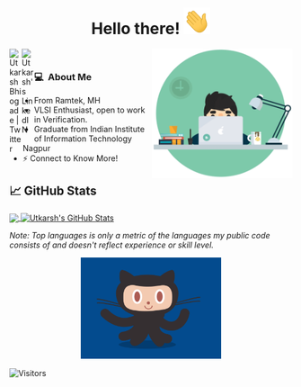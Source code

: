 
<h1 align="center">
  Hello there!
  <a href="#"><img src="https://github.com/utkarshb1/utkarshb1/blob/5d46f6da8b655f7a32d3ac0c3ab64d5cef3034b2/wave.gif" width="48"></a>
</h1>

<!-- # Hello, folks! <img src="https://github.com/utkarshb1/utkarshb1/blob/5d46f6da8b655f7a32d3ac0c3ab64d5cef3034b2/wave.gif" width="30px"> -->

<a href="https://twitter.com/UtkarshBhiogade">
  <img align="left" alt="Utkarsh Bhiogade | Twitter" width="22px" src="https://raw.githubusercontent.com/peterthehan/peterthehan/master/assets/twitter.svg" />
</a>
<a href="https://www.linkedin.com/in/utkarshbhiogade/">
  <img align="left" alt="Utkarsh's LinkedIN" width="22px" src="https://raw.githubusercontent.com/peterthehan/peterthehan/master/assets/linkedin.svg" />
</a>


<img align="right" alt="GIF" src="https://github.com/utkarshb1/utkarshb1/blob/e731d6a71e113f025a360a8c399de4a59bc6506d/antnodeskdb.gif" width="250" height="230" /><br/>

### 💻 &nbsp;About Me 
  - From Ramtek, MH
  - VLSI Enthusiast, open to work in Verification.
  - Graduate from Indian Institute of Information Technology Nagpur
  - ⚡ Connect to Know More!



## &#x1f4c8; GitHub Stats
<!-- ![Utkarsh's Language stats](https://github-readme-stats-eight-theta.vercel.app/api/top-langs/?username=utkarshb1&layout=compact&langs_count=10&hide_border=true)
 -->

<a href="https://github.com/utkarshb1/utkarshb1">
  <img align="center" src="https://github-readme-stats.vercel.app/api/top-langs/?username=utkarshb1&hide=D,c,VHDL,java,html,tex&title_color=ffffff&text_color=c9cacc&icon_color=2bbc8a&bg_color=1d1f21&langs_count=3" />
</a>
<a href="https://github.com/utkarshb1/utkarshb1">
  <img align="center" src="https://github-readme-stats.vercel.app/api?username=utkarshb1&show_icons=true&line_height=27&count_private=true&title_color=ffffff&text_color=c9cacc&icon_color=2bbc8a&bg_color=1d1f21" alt="Utkarsh's GitHub Stats" />
</a>

*Note: Top languages is only a metric of the languages my public code consists of and doesn't reflect experience or skill level.*
<p align = "center">
<img alt="GIF" src="https://github.com/utkarshb1/utkarshb1/blob/8bd1b0657f7998b4241b0659f0ff8443b4031923/github.gif" width="250" height="180" /><br/>
</p>

<!-- ![](https://visitor-badge.glitch.me/badge?page_id=utkarshb1.utkarshb1) -->

![Visitors](https://badges.pufler.dev/visits/utkarshb1/utkarshb1)
